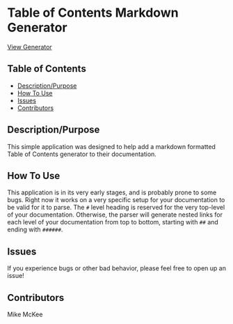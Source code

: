 # Table of Contents Markdown Generator

[View Generator](https://mikecm1141.github.io/table_of_contents_generator/)

## Table of Contents

* [Description/Purpose](#descriptionpurpose)
* [How To Use](#how-to-use)
* [Issues](#issues)
* [Contributors](#contributors)

## Description/Purpose

This simple application was designed to help add a markdown formatted Table of Contents generator to their documentation.

## How To Use

This application is in its very early stages, and is probably prone to some bugs. Right now it works on a very specific setup for your documentation to be valid for it to parse. The `#` level heading is reserved for the very top-level of your documentation. Otherwise, the parser will generate nested links for each level of your documentation from top to bottom, starting with `##` and ending with `######`.

## Issues

If you experience bugs or other bad behavior, please feel free to open up an issue!

## Contributors

Mike McKee

